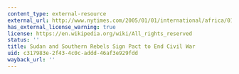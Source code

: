 ```yaml
---
content_type: external-resource
external_url: http://www.nytimes.com/2005/01/01/international/africa/01sudan.html
has_external_license_warning: true
license: https://en.wikipedia.org/wiki/All_rights_reserved
status: ''
title: Sudan and Southern Rebels Sign Pact to End Civil War
uid: c317983e-2f43-4c0c-addd-46af3e929fdd
wayback_url: ''
---
```

